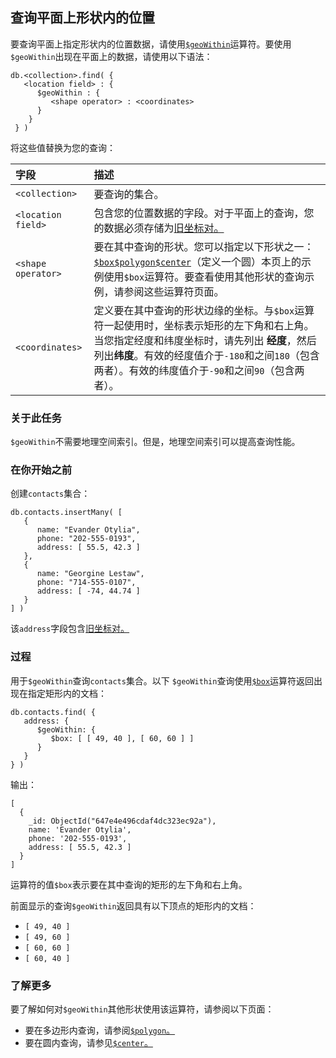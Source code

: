 ## 查询平面上形状内的位置

要查询平面上指定形状内的位置数据，请使用[`$geoWithin`](https://www.mongodb.com/docs/v7.0/reference/operator/query/geoWithin/#mongodb-query-op.-geoWithin)运算符。要使用`$geoWithin`出现在平面上的数据，请使用以下语法：

```
db.<collection>.find( {
   <location field> : {
      $geoWithin : {
         <shape operator> : <coordinates>
      }
    }
 } )
```

将这些值替换为您的查询：

| 字段               | 描述                                                         |
| :----------------- | :----------------------------------------------------------- |
| `<collection>`     | 要查询的集合。                                               |
| `<location field>` | 包含您的位置数据的字段。对于平面上的查询，您的数据必须存储为[旧坐标对。](https://www.mongodb.com/docs/v7.0/geospatial-queries/#std-label-geospatial-legacy) |
| `<shape operator>` | 要在其中查询的形状。您可以指定以下形状之一：[`$box`](https://www.mongodb.com/docs/v7.0/reference/operator/query/box/#mongodb-query-op.-box)[`$polygon`](https://www.mongodb.com/docs/v7.0/reference/operator/query/polygon/#mongodb-query-op.-polygon)[`$center`](https://www.mongodb.com/docs/v7.0/reference/operator/query/center/#mongodb-query-op.-center)（定义一个圆）本页上的示例使用`$box`运算符。要查看使用其他形状的查询示例，请参阅这些运算符页面。 |
| `<coordinates>`    | 定义要在其中查询的形状边缘的坐标。与`$box`运算符一起使用时，坐标表示矩形的左下角和右上角。当您指定经度和纬度坐标时，请先列出 **经度**，然后列出**纬度**。有效的经度值介于`-180`和之间`180`（包含两者）。有效的纬度值介于`-90`和之间`90`（包含两者）。 |

### 关于此任务

`$geoWithin`不需要地理空间索引。但是，地理空间索引可以提高查询性能。

### 在你开始之前

创建`contacts`集合：

```
db.contacts.insertMany( [
   {
      name: "Evander Otylia",
      phone: "202-555-0193",
      address: [ 55.5, 42.3 ]
   },
   {
      name: "Georgine Lestaw",
      phone: "714-555-0107",
      address: [ -74, 44.74 ]
   }
] )
```

该`address`字段包含[旧坐标对。](https://www.mongodb.com/docs/v7.0/geospatial-queries/#std-label-geospatial-legacy)

### 过程

用于`$geoWithin`查询`contacts`集合。以下 `$geoWithin`查询使用[`$box`](https://www.mongodb.com/docs/v7.0/reference/operator/query/box/#mongodb-query-op.-box)运算符返回出现在指定矩形内的文档：

```
db.contacts.find( {
   address: {
      $geoWithin: {
         $box: [ [ 49, 40 ], [ 60, 60 ] ]
      }
   }
} )
```

输出：

```
[
  {
    _id: ObjectId("647e4e496cdaf4dc323ec92a"),
    name: 'Evander Otylia',
    phone: '202-555-0193',
    address: [ 55.5, 42.3 ]
  }
]
```

运算符的值`$box`表示要在其中查询的矩形的左下角和右上角。

前面显示的查询`$geoWithin`返回具有以下顶点的矩形内的文档：

- `[ 49, 40 ]`
- `[ 49, 60 ]`
- `[ 60, 60 ]`
- `[ 60, 40 ]`

### 了解更多

要了解如何对`$geoWithin`其他形状使用该运算符，请参阅以下页面：

- 要在多边形内查询，请参阅[`$polygon`。](https://www.mongodb.com/docs/v7.0/reference/operator/query/polygon/#mongodb-query-op.-polygon)
- 要在圆内查询，请参见[`$center`。](https://www.mongodb.com/docs/v7.0/reference/operator/query/center/#mongodb-query-op.-center)
